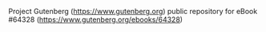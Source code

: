 Project Gutenberg (https://www.gutenberg.org) public repository for
eBook #64328 (https://www.gutenberg.org/ebooks/64328)
